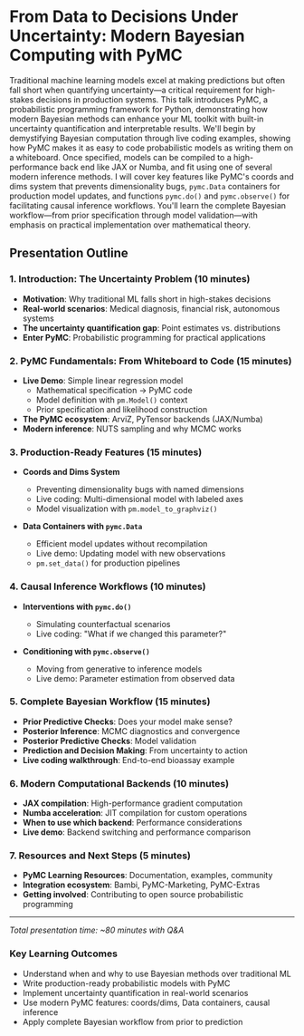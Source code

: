 # From Data to Decisions Under Uncertainty: Modern Bayesian Computing with PyMC 

Traditional machine learning models excel at making predictions but often fall short when quantifying uncertainty—a critical requirement for high-stakes decisions in production systems. This talk introduces PyMC, a probabilistic programming framework for Python, demonstrating how modern Bayesian methods can enhance your ML toolkit with built-in uncertainty quantification and interpretable results. We'll begin by demystifying Bayesian computation through live coding examples, showing how PyMC makes it as easy to code probabilistic models as writing them on a whiteboard. Once specified, models can be compiled to a high-performance back end like JAX or Numba, and fit using one of several modern inference methods. I will cover key features like PyMC's coords and dims system that prevents dimensionality bugs, `pymc.Data` containers for production model updates, and functions `pymc.do()` and `pymc.observe()` for facilitating causal inference workflows. You'll learn the complete Bayesian workflow—from prior specification through model validation—with emphasis on practical implementation over mathematical theory. 

## Presentation Outline

### 1. Introduction: The Uncertainty Problem (10 minutes)
- **Motivation**: Why traditional ML falls short in high-stakes decisions
- **Real-world scenarios**: Medical diagnosis, financial risk, autonomous systems
- **The uncertainty quantification gap**: Point estimates vs. distributions
- **Enter PyMC**: Probabilistic programming for practical applications

### 2. PyMC Fundamentals: From Whiteboard to Code (15 minutes)
- **Live Demo**: Simple linear regression model
  - Mathematical specification → PyMC code
  - Model definition with `pm.Model()` context
  - Prior specification and likelihood construction
- **The PyMC ecosystem**: ArviZ, PyTensor backends (JAX/Numba)
- **Modern inference**: NUTS sampling and why MCMC works

### 3. Production-Ready Features (15 minutes)
- **Coords and Dims System**
  - Preventing dimensionality bugs with named dimensions
  - Live coding: Multi-dimensional model with labeled axes
  - Model visualization with `pm.model_to_graphviz()`
  
- **Data Containers with `pymc.Data`**
  - Efficient model updates without recompilation
  - Live demo: Updating model with new observations
  - `pm.set_data()` for production pipelines

### 4. Causal Inference Workflows (10 minutes)
- **Interventions with `pymc.do()`**
  - Simulating counterfactual scenarios
  - Live coding: "What if we changed this parameter?"
  
- **Conditioning with `pymc.observe()`**
  - Moving from generative to inference models
  - Live demo: Parameter estimation from observed data

### 5. Complete Bayesian Workflow (15 minutes)
- **Prior Predictive Checks**: Does your model make sense?
- **Posterior Inference**: MCMC diagnostics and convergence
- **Posterior Predictive Checks**: Model validation
- **Prediction and Decision Making**: From uncertainty to action
- **Live coding walkthrough**: End-to-end bioassay example

### 6. Modern Computational Backends (10 minutes)
- **JAX compilation**: High-performance gradient computation
- **Numba acceleration**: JIT compilation for custom operations
- **When to use which backend**: Performance considerations
- **Live demo**: Backend switching and performance comparison

### 7. Resources and Next Steps (5 minutes)
- **PyMC Learning Resources**: Documentation, examples, community
- **Integration ecosystem**: Bambi, PyMC-Marketing, PyMC-Extras
- **Getting involved**: Contributing to open source probabilistic programming

---

*Total presentation time: ~80 minutes with Q&A*

### Key Learning Outcomes
- Understand when and why to use Bayesian methods over traditional ML
- Write production-ready probabilistic models with PyMC
- Implement uncertainty quantification in real-world scenarios
- Use modern PyMC features: coords/dims, Data containers, causal inference
- Apply complete Bayesian workflow from prior to prediction
